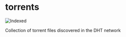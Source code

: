 torrents 
========
![Indexed](https://img.shields.io/badge/indexed-173514-blue)

Collection of torrent files discovered in the DHT network
